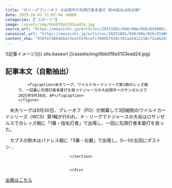 ```yaml
---
title: "大リーグプレーオフ 大谷翔平が先頭打者本塁打 鈴木誠也は同点弾"
date: 2025-10-01 11:07:44 +0900
categories: ["スポーツ"]
image: /assets/img/6bb0f8a5103ead24.jpg
source_url: "https://mainichi.jp/articles/20251001/k00/00m/050/054000c/"
canonical_url: "https://mainichi.jp/articles/20251001/k00/00m/050/054000c/"
content_sha: "976fefd8646be23ea3fefbcefcf895bf910c781aa5412238cf2a46269af39702"
---
```


![記事イメージ]({{ site.baseurl }}/assets/img/6bb0f8a5103ead24.jpg)

## 記事本文（自動抽出）
<div><section class="articledetail-body is-mustpay" id="articledetail-body">



<div class="articledetail-image-left">
	<figure>
		
		<figcaption>米大リーグ、ワイルドカードシリーズ第1戦のレッズ戦で、一回裏に先頭打者本塁打を放つドジャースの大谷翔平＝ロサンゼルスで2025年9月30日、AP</figcaption>
	</figure>
</div>
<p>　米大リーグは9月30日、プレーオフ（PO）が開幕して3回戦制のワイルドカードシリーズ（WCS）第1戦が行われ、ナ・リーグでドジャースの大谷はロサンゼルスでのレッズ戦に「1番・指名打者」で出場し、一回に先頭打者本塁打を放った。</p>
<p>　カブスの鈴木はパドレス戦に「5番・右翼」で出場し、0―1の五回にポストシ…</p>


								</section>
								
								
                                </div>

[出典はこちら](https://mainichi.jp/articles/20251001/k00/00m/050/054000c/)
